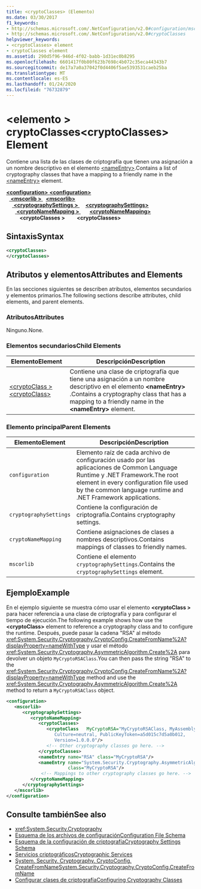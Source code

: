 ```yaml
---
title: <cryptoClasses> (Elemento)
ms.date: 03/30/2017
f1_keywords:
- http://schemas.microsoft.com/.NetConfiguration/v2.0#configuration/mscorlib/cryptographySettings/cryptoNameMapping/cryptoClasses
- http://schemas.microsoft.com/.NetConfiguration/v2.0#cryptoClasses
helpviewer_keywords:
- <cryptoClasses> element
- cryptoClasses element
ms.assetid: 290d5f96-946d-4f02-babb-1d31ec0b8295
ms.openlocfilehash: 6601417f0b80f623b7698c4b072c35eca44343b7
ms.sourcegitcommit: de17a7a0a37042f0d4406f5ae5393531caeb25ba
ms.translationtype: MT
ms.contentlocale: es-ES
ms.lasthandoff: 01/24/2020
ms.locfileid: "76732879"
---
```

# <a name="cryptoclasses-element"></a><span data-ttu-id="c86a9-102">\<elemento > cryptoClasses</span><span class="sxs-lookup"><span data-stu-id="c86a9-102">\<cryptoClasses> Element</span></span>
<span data-ttu-id="c86a9-103">Contiene una lista de las clases de criptografía que tienen una asignación a un nombre descriptivo en el elemento [\<nameEntry>](nameentry-element.md).</span><span class="sxs-lookup"><span data-stu-id="c86a9-103">Contains a list of cryptography classes that have a mapping to a friendly name in the [\<nameEntry>](nameentry-element.md) element.</span></span>  
  
[<span data-ttu-id="c86a9-104"> **\<configuration>** </span><span class="sxs-lookup"><span data-stu-id="c86a9-104">**\<configuration>**</span></span>](../configuration-element.md)  
<span data-ttu-id="c86a9-105">&nbsp;&nbsp;[ **\<mscorlib >** ](mscorlib-element-for-cryptography-settings.md)</span><span class="sxs-lookup"><span data-stu-id="c86a9-105">&nbsp;&nbsp;[**\<mscorlib>**](mscorlib-element-for-cryptography-settings.md)</span></span>  
<span data-ttu-id="c86a9-106">&nbsp;&nbsp;&nbsp;&nbsp;[ **\<cryptographySettings >** ](cryptographysettings-element.md)</span><span class="sxs-lookup"><span data-stu-id="c86a9-106">&nbsp;&nbsp;&nbsp;&nbsp;[**\<cryptographySettings>**](cryptographysettings-element.md)</span></span>  
<span data-ttu-id="c86a9-107">&nbsp;&nbsp;&nbsp;&nbsp;&nbsp;&nbsp;[ **\<cryptoNameMapping >** ](cryptonamemapping-element.md)</span><span class="sxs-lookup"><span data-stu-id="c86a9-107">&nbsp;&nbsp;&nbsp;&nbsp;&nbsp;&nbsp;[**\<cryptoNameMapping>**](cryptonamemapping-element.md)</span></span>  
<span data-ttu-id="c86a9-108">&nbsp;&nbsp;&nbsp;&nbsp;&nbsp;&nbsp;&nbsp;&nbsp; **\<cryptoClasses >**</span><span class="sxs-lookup"><span data-stu-id="c86a9-108">&nbsp;&nbsp;&nbsp;&nbsp;&nbsp;&nbsp;&nbsp;&nbsp;**\<cryptoClasses>**</span></span>  
  
## <a name="syntax"></a><span data-ttu-id="c86a9-109">Sintaxis</span><span class="sxs-lookup"><span data-stu-id="c86a9-109">Syntax</span></span>  
  
```xml  
<cryptoClasses>   
</cryptoClasses>  
```  
  
## <a name="attributes-and-elements"></a><span data-ttu-id="c86a9-110">Atributos y elementos</span><span class="sxs-lookup"><span data-stu-id="c86a9-110">Attributes and Elements</span></span>  
 <span data-ttu-id="c86a9-111">En las secciones siguientes se describen atributos, elementos secundarios y elementos primarios.</span><span class="sxs-lookup"><span data-stu-id="c86a9-111">The following sections describe attributes, child elements, and parent elements.</span></span>  
  
### <a name="attributes"></a><span data-ttu-id="c86a9-112">Atributos</span><span class="sxs-lookup"><span data-stu-id="c86a9-112">Attributes</span></span>  
 <span data-ttu-id="c86a9-113">Ninguno.</span><span class="sxs-lookup"><span data-stu-id="c86a9-113">None.</span></span>  
  
### <a name="child-elements"></a><span data-ttu-id="c86a9-114">Elementos secundarios</span><span class="sxs-lookup"><span data-stu-id="c86a9-114">Child Elements</span></span>  
  
|<span data-ttu-id="c86a9-115">Elemento</span><span class="sxs-lookup"><span data-stu-id="c86a9-115">Element</span></span>|<span data-ttu-id="c86a9-116">Descripción</span><span class="sxs-lookup"><span data-stu-id="c86a9-116">Description</span></span>|  
|-------------|-----------------|  
|[<span data-ttu-id="c86a9-117">\<cryptoClass ></span><span class="sxs-lookup"><span data-stu-id="c86a9-117">\<cryptoClass></span></span>](cryptoclass-element.md)|<span data-ttu-id="c86a9-118">Contiene una clase de criptografía que tiene una asignación a un nombre descriptivo en el elemento **\<nameEntry>** .</span><span class="sxs-lookup"><span data-stu-id="c86a9-118">Contains a cryptography class that has a mapping to a friendly name in the **\<nameEntry>** element.</span></span>|  
  
### <a name="parent-elements"></a><span data-ttu-id="c86a9-119">Elemento principal</span><span class="sxs-lookup"><span data-stu-id="c86a9-119">Parent Elements</span></span>  
  
|<span data-ttu-id="c86a9-120">Elemento</span><span class="sxs-lookup"><span data-stu-id="c86a9-120">Element</span></span>|<span data-ttu-id="c86a9-121">Descripción</span><span class="sxs-lookup"><span data-stu-id="c86a9-121">Description</span></span>|  
|-------------|-----------------|  
|`configuration`|<span data-ttu-id="c86a9-122">Elemento raíz de cada archivo de configuración usado por las aplicaciones de Common Language Runtime y .NET Framework.</span><span class="sxs-lookup"><span data-stu-id="c86a9-122">The root element in every configuration file used by the common language runtime and .NET Framework applications.</span></span>|  
|`cryptographySettings`|<span data-ttu-id="c86a9-123">Contiene la configuración de criptografía.</span><span class="sxs-lookup"><span data-stu-id="c86a9-123">Contains cryptography settings.</span></span>|  
|`cryptoNameMapping`|<span data-ttu-id="c86a9-124">Contiene asignaciones de clases a nombres descriptivos.</span><span class="sxs-lookup"><span data-stu-id="c86a9-124">Contains mappings of classes to friendly names.</span></span>|  
|`mscorlib`|<span data-ttu-id="c86a9-125">Contiene el elemento `cryptographySettings`.</span><span class="sxs-lookup"><span data-stu-id="c86a9-125">Contains the `cryptographySettings` element.</span></span>|  
  
## <a name="example"></a><span data-ttu-id="c86a9-126">Ejemplo</span><span class="sxs-lookup"><span data-stu-id="c86a9-126">Example</span></span>  
 <span data-ttu-id="c86a9-127">En el ejemplo siguiente se muestra cómo usar el elemento **\<cryptoClass >** para hacer referencia a una clase de criptografía y para configurar el tiempo de ejecución.</span><span class="sxs-lookup"><span data-stu-id="c86a9-127">The following example shows how use the **\<cryptoClass>** element to reference a cryptography class and to configure the runtime.</span></span> <span data-ttu-id="c86a9-128">Después, puede pasar la cadena "RSA" al método <xref:System.Security.Cryptography.CryptoConfig.CreateFromName%2A?displayProperty=nameWithType> y usar el método <xref:System.Security.Cryptography.AsymmetricAlgorithm.Create%2A> para devolver un objeto `MyCryptoRSAClass`.</span><span class="sxs-lookup"><span data-stu-id="c86a9-128">You can then pass the string "RSA" to the <xref:System.Security.Cryptography.CryptoConfig.CreateFromName%2A?displayProperty=nameWithType> method and use the <xref:System.Security.Cryptography.AsymmetricAlgorithm.Create%2A> method to return a `MyCryptoRSAClass` object.</span></span>  
  
```xml  
<configuration>  
   <mscorlib>  
      <cryptographySettings>  
         <cryptoNameMapping>  
            <cryptoClasses>  
               <cryptoClass   MyCryptoRSA="MyCryptoRSAClass, MyAssembly  
                  Culture=neutral, PublicKeyToken=a5d015c7d5a0b012,  
                  Version=1.0.0.0"/>  
               <!-- Other cryptography classes go here. -->  
            </cryptoClasses>  
            <nameEntry name="RSA" class="MyCryptoRSA"/>  
            <nameEntry name="System.Security.Cryptography.AsymmetricAlgorithm"  
                       class="MyCryptoRSA"/>  
             <!-- Mappings to other cryptography classes go here. -->  
         </cryptoNameMapping>  
      </cryptographySettings>  
   </mscorlib>  
</configuration>  
```  
  
## <a name="see-also"></a><span data-ttu-id="c86a9-129">Consulte también</span><span class="sxs-lookup"><span data-stu-id="c86a9-129">See also</span></span>

- <xref:System.Security.Cryptography>
- [<span data-ttu-id="c86a9-130">Esquema de los archivos de configuración</span><span class="sxs-lookup"><span data-stu-id="c86a9-130">Configuration File Schema</span></span>](../index.md)
- [<span data-ttu-id="c86a9-131">Esquema de la configuración de criptografía</span><span class="sxs-lookup"><span data-stu-id="c86a9-131">Cryptography Settings Schema</span></span>](index.md)
- [<span data-ttu-id="c86a9-132">Servicios criptográficos</span><span class="sxs-lookup"><span data-stu-id="c86a9-132">Cryptographic Services</span></span>](../../../../standard/security/cryptographic-services.md)
- [<span data-ttu-id="c86a9-133">System. Security. Cryptography. CryptoConfig. CreateFromName</span><span class="sxs-lookup"><span data-stu-id="c86a9-133">System.Security.Cryptography.CryptoConfig.CreateFromName</span></span>](xref:System.Security.Cryptography.CryptoConfig.CreateFromName%2A)
- [<span data-ttu-id="c86a9-134">Configurar clases de criptografía</span><span class="sxs-lookup"><span data-stu-id="c86a9-134">Configuring Cryptography Classes</span></span>](../../configure-cryptography-classes.md)

